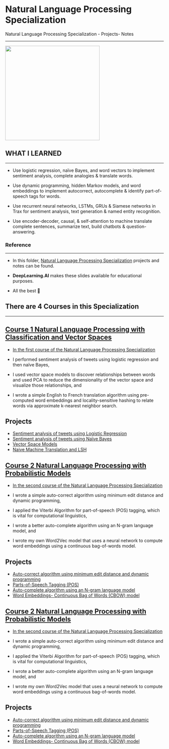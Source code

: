 # Natural Language Processing Specialization
Natural Language Processing Specialization - Projects- Notes

-----------------------------------------------------------------------------------

<img src="https://aikademi.com/wp-content/uploads/2018/01/deeplearning.png" width="300" height="300">

## WHAT  I LEARNED
--------------------------------------

- Use logistic regression, naïve Bayes, and word vectors to implement sentiment analysis, complete analogies & translate words.

- Use dynamic programming, hidden Markov models, and word embeddings to implement autocorrect, autocomplete & identify part-of-speech tags for words.

- Use recurrent neural networks, LSTMs, GRUs & Siamese networks in Trax for sentiment analysis, text generation & named entity recognition.

- Use encoder-decoder, causal, & self-attention to machine translate complete sentences, summarize text, build chatbots & question-answering.



### Reference
--------------------------

- In this folder, [Natural Language Processing Specialization](https://www.coursera.org/specializations/natural-language-processing) projects and notes can be found.

- **DeepLearning.AI** makes these slides available for educational purposes. 

- All the best 🤘


## There are 4 Courses in this Specialization
--------------------------------------------------

## [Course 1 Natural Language Processing with Classification and Vector Spaces](https://github.com/kb1907/Natural-Language-Processing-Specialization/tree/main/Natural%20Language%20Processing%20with%20Classification%20and%20Vector%20Spaces)

- [In the first course of the Natural Language Processing Specialization](https://www.coursera.org/learn/classification-vector-spaces-in-nlp?specialization=natural-language-processing)

- I performed sentiment analysis of tweets using logistic regression and then naïve Bayes, 
- I used vector space models to discover relationships between words and used PCA to reduce the dimensionality of the vector space and visualize those relationships, and
- I wrote a simple English to French translation algorithm using pre-computed word embeddings and locality-sensitive hashing to relate words via approximate k-nearest neighbor search.  

**Projects**
--------------
- [Sentiment analysis of tweets using Logistic Regression](https://github.com/kb1907/Natural-Language-Processing-Specialization/blob/main/Natural%20Language%20Processing%20with%20Classification%20and%20Vector%20Spaces/Week1/Programming_Assignment_Logistic-Regression.ipynb)
- [Sentiment analysis of tweets using Naïve Bayes](https://github.com/kb1907/Natural-Language-Processing-Specialization/blob/main/Natural%20Language%20Processing%20with%20Classification%20and%20Vector%20Spaces/Week2/Programming%20Assignment_Naive%20Bayes.ipynb)
- [Vector Space Models](https://github.com/kb1907/Natural-Language-Processing-Specialization/blob/main/Natural%20Language%20Processing%20with%20Classification%20and%20Vector%20Spaces/Week3/Programming%20Assignment_Vector%20Space%20Models.ipynb)
- [Naive Machine Translation and LSH](https://github.com/kb1907/Natural-Language-Processing-Specialization/blob/main/Natural%20Language%20Processing%20with%20Classification%20and%20Vector%20Spaces/Week4/Programming%20Assignment_Word%20Translation.ipynb)


## [Course 2 Natural Language Processing with Probabilistic Models](https://github.com/kb1907/Natural-Language-Processing-Specialization/tree/main/Natural%20Language%20Processing%20with%20Probabilistic%20Models)


- [In the second course of the Natural Language Processing Specialization](https://www.coursera.org/learn/probabilistic-models-in-nlp?specialization=natural-language-processing)

- I wrote a simple auto-correct algorithm using minimum edit distance and dynamic programming,
- I applied the Viterbi Algorithm for part-of-speech (POS) tagging, which is vital for computational linguistics,
- I wrote a better auto-complete algorithm using an N-gram language model, and 
- I wrote my own Word2Vec model that uses a neural network to compute word embeddings using a continuous bag-of-words model.

**Projects**
--------------
- [Auto-correct algorithm using minimum edit distance and dynamic programming](https://github.com/kb1907/Natural-Language-Processing-Specialization/blob/main/Natural%20Language%20Processing%20with%20Probabilistic%20Models/Week1/Programming%20Assignment_Autocorrect.ipynb)
- [Parts-of-Speech Tagging (POS)](https://github.com/kb1907/Natural-Language-Processing-Specialization/blob/main/Natural%20Language%20Processing%20with%20Probabilistic%20Models/Week2/Programming%20Assignment_Part%20of%20Speech%20Tagging.ipynb)
- [Auto-complete algorithm using an N-gram language model](https://github.com/kb1907/Natural-Language-Processing-Specialization/blob/main/Natural%20Language%20Processing%20with%20Probabilistic%20Models/Week3/Programming%20Assignment_Autocomplete.ipynb)
- [Word Embeddings- Continuous Bag of Words (CBOW) model](https://github.com/kb1907/Natural-Language-Processing-Specialization/blob/main/Natural%20Language%20Processing%20with%20Probabilistic%20Models/Week4/Programming%20Assignment_Word%20Embeddings.ipynb)



## [Course 2 Natural Language Processing with Probabilistic Models](https://github.com/kb1907/Natural-Language-Processing-Specialization/tree/main/Natural%20Language%20Processing%20with%20Probabilistic%20Models)


- [In the second course of the Natural Language Processing Specialization](https://www.coursera.org/learn/probabilistic-models-in-nlp?specialization=natural-language-processing)

- I wrote a simple auto-correct algorithm using minimum edit distance and dynamic programming,
- I applied the Viterbi Algorithm for part-of-speech (POS) tagging, which is vital for computational linguistics,
- I wrote a better auto-complete algorithm using an N-gram language model, and 
- I wrote my own Word2Vec model that uses a neural network to compute word embeddings using a continuous bag-of-words model.

**Projects**
--------------
- [Auto-correct algorithm using minimum edit distance and dynamic programming](https://github.com/kb1907/Natural-Language-Processing-Specialization/blob/main/Natural%20Language%20Processing%20with%20Probabilistic%20Models/Week1/Programming%20Assignment_Autocorrect.ipynb)
- [Parts-of-Speech Tagging (POS)](https://github.com/kb1907/Natural-Language-Processing-Specialization/blob/main/Natural%20Language%20Processing%20with%20Probabilistic%20Models/Week2/Programming%20Assignment_Part%20of%20Speech%20Tagging.ipynb)
- [Auto-complete algorithm using an N-gram language model](https://github.com/kb1907/Natural-Language-Processing-Specialization/blob/main/Natural%20Language%20Processing%20with%20Probabilistic%20Models/Week3/Programming%20Assignment_Autocomplete.ipynb)
- [Word Embeddings- Continuous Bag of Words (CBOW) model](https://github.com/kb1907/Natural-Language-Processing-Specialization/blob/main/Natural%20Language%20Processing%20with%20Probabilistic%20Models/Week4/Programming%20Assignment_Word%20Embeddings.ipynb)







